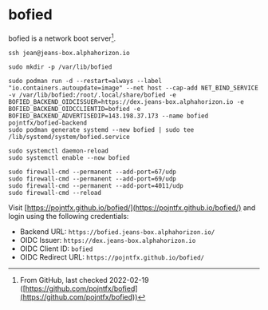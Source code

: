 # bofied

bofied is a network boot server[^note].

```shell
ssh jean@jeans-box.alphahorizon.io

sudo mkdir -p /var/lib/bofied

sudo podman run -d --restart=always --label "io.containers.autoupdate=image" --net host --cap-add NET_BIND_SERVICE -v /var/lib/bofied:/root/.local/share/bofied -e BOFIED_BACKEND_OIDCISSUER=https://dex.jeans-box.alphahorizon.io -e BOFIED_BACKEND_OIDCCLIENTID=bofied -e BOFIED_BACKEND_ADVERTISEDIP=143.198.37.173 --name bofied pojntfx/bofied-backend
sudo podman generate systemd --new bofied | sudo tee /lib/systemd/system/bofied.service

sudo systemctl daemon-reload
sudo systemctl enable --now bofied

sudo firewall-cmd --permanent --add-port=67/udp
sudo firewall-cmd --permanent --add-port=69/udp
sudo firewall-cmd --permanent --add-port=4011/udp
sudo firewall-cmd --reload
```

Visit [https://pojntfx.github.io/bofied/](https://pojntfx.github.io/bofied/) and login using the following credentials:

- Backend URL: `https://bofied.jeans-box.alphahorizon.io/`
- OIDC Issuer: `https://dex.jeans-box.alphahorizon.io`
- OIDC Client ID: `bofied`
- OIDC Redirect URL: `https://pojntfx.github.io/bofied/`

[^note]: From GitHub, last checked 2022-02-19 ([https://github.com/pojntfx/bofied](https://github.com/pojntfx/bofied))
